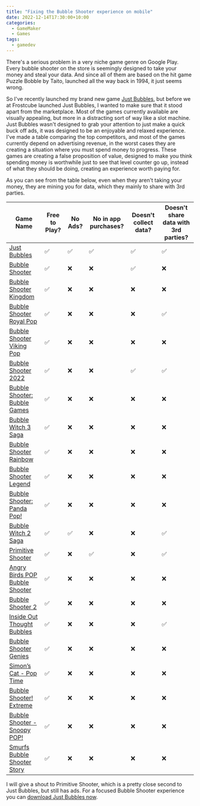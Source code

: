 ```yaml
---
title: "Fixing the Bubble Shooter experience on mobile"
date: 2022-12-14T17:30:00+10:00
categories:
  - GameMaker
  - Games
tags:
  - gamedev
---
```


There's a serious problem in a very niche game genre on Google Play. Every bubble shooter on the store is seemingly designed to take your money and steal your data. And since all of them are based on the hit game Puzzle Bobble by Taito, launched all the way back in 1994, it just seems wrong.

So I've recently launched my brand new game [Just Bubbles](https://frostcube.com/post/just-bubbles/), but before we at Frostcube launched Just Bubbles, I wanted to make sure that it stood apart from the marketplace. Most of the games currently available are visually appealing, but more in a distracting sort of way like a slot machine. Just Bubbles wasn't designed to grab your attention to just make a quick buck off ads, it was designed to be an enjoyable and relaxed experience. I've made a table comparing the top competitors, and most of the games currently depend on advertising revenue, in the worst cases they are creating a situation where you must spend money to progress. These games are creating a false proposition of value, designed to make you think spending money is worthwhile just to see that level counter go up, instead of what they should be doing, creating an experience worth paying for.

As you can see from the table below, even when they aren't taking your money, they are mining you for data, which they mainly to share with 3rd parties.

| Game Name                                                                                                                 | Free to Play?      | No Ads?            | No in app purchases? | Doesn't collect data? | Doesn't share data with 3rd parties? |
| ------------------------------------------------------------------------------------------------------------------------- | ------------------ | ------------------ | -------------------- | --------------------- | ------------------------------------ |
| [Just Bubbles](https://play.google.com/store/apps/details?id=com.frostcube.justbubbles)                                   | :white_check_mark: | :white_check_mark: | :white_check_mark:   | :white_check_mark:    | :white_check_mark:                   |
| [Bubble Shooter](https://play.google.com/store/apps/details?id=bubbleshooter.orig)                                        | :white_check_mark: | :x:                | :x:                  | :white_check_mark:    | :x:                                  |
| [Bubble Shooter Kingdom](https://play.google.com/store/apps/details?id=com.bigcool.puzzle.bubbleshooterkingdom)           | :white_check_mark: | :x:                | :x:                  | :x:                   | :x:                                  |
| [Bubble Shooter Royal Pop](https://play.google.com/store/apps/details?id=linkdesks.bubblegames.bubbleshooter.royal.pop)   | :white_check_mark: | :x:                | :x:                  | :x:                   | :white_check_mark:                   |
| [Bubble Shooter Viking Pop](https://play.google.com/store/apps/details?id=linkdesks.pop.bubblegames.bubbleshooter)        | :white_check_mark: | :x:                | :x:                  | :x:                   | :x:                                  |
| [Bubble Shooter 2022](https://play.google.com/store/apps/details?id=com.oneup.ball.shooting.blast.free)                   | :white_check_mark: | :x:                | :x:                  | :white_check_mark:    | :white_check_mark:                   |
| [Bubble Shooter: Bubble Games](https://play.google.com/store/apps/details?id=com.matching.bubble.pop.bubble.shooter)      | :white_check_mark: | :x:                | :x:                  | :x:                   | :x:                                  |
| [Bubble Witch 3 Saga](https://play.google.com/store/apps/details?id=com.king.bubblewitch3)                                | :white_check_mark: | :x:                | :x:                  | :x:                   | :x:                                  |
| [Bubble Shooter Rainbow](https://play.google.com/store/apps/details?id=com.blackout.bubble)                               | :white_check_mark: | :x:                | :x:                  | :x:                   | :x:                                  |
| [Bubble Shooter Legend](https://play.google.com/store/apps/details?id=com.linkdesks.iBubble)                              | :white_check_mark: | :x:                | :x:                  | :x:                   | :x:                                  |
| [Bubble Shooter: Panda Pop!](https://play.google.com/store/apps/details?id=com.sgn.pandapop.gp)                           | :white_check_mark: | :x:                | :x:                  | :x:                   | :x:                                  |
| [Bubble Witch 2 Saga](https://play.google.com/store/apps/details?id=com.midasplayer.apps.bubblewitchsaga2)                | :white_check_mark: | :white_check_mark: | :x:                  | :x:                   | :white_check_mark:                   |
| [Primitive Shooter](https://play.google.com/store/apps/details?id=game.bubble.shooter.dragon.pop)                         | :white_check_mark: | :x:                | :white_check_mark:   | :x:                   | :white_check_mark:                   |
| [Angry Birds POP Bubble Shooter](https://play.google.com/store/apps/details?id=com.rovio.ABstellapop)                     | :white_check_mark: | :x:                | :x:                  | :x:                   | :x:                                  |
| [Bubble Shooter 2](https://play.google.com/store/apps/details?id=shooter.two.purple)                                      | :white_check_mark: | :x:                | :x:                  | :x:                   | :x:                                  |
| [Inside Out Thought Bubbles](https://play.google.com/store/apps/details?id=com.disney.thoughtbubbles_goo)                 | :white_check_mark: | :x:                | :x:                  | :x:                   | :white_check_mark:                   |
| [Bubble Shooter Genies](https://play.google.com/store/apps/details?id=com.linkdesks.bubblegames.bubbleshooter)            | :white_check_mark: | :x:                | :x:                  | :x:                   | :x:                                  |
| [Simon’s Cat - Pop Time](https://play.google.com/store/apps/details?id=com.strawdogstudios.simonscatpoptime)              | :white_check_mark: | :x:                | :x:                  | :x:                   | :x:                                  |
| [Bubble Shooter! Extreme](https://play.google.com/store/apps/details?id=bubble.shooter.exxtreme)                          | :white_check_mark: | :x:                | :x:                  | :x:                   | :x:                                  |
| [Bubble Shooter - Snoopy POP!](https://play.google.com/store/apps/details?id=com.jamcity.snoopypop)                       | :white_check_mark: | :x:                | :x:                  | :x:                   | :x:                                  |
| [Smurfs Bubble Shooter Story](https://play.google.com/store/apps/details?id=com.sonypicturestelevision.smurfslostvillage) | :white_check_mark: | :x:                | :x:                  | :x:                   | :x:                                  |

I will give a shout to Primitive Shooter, which is a pretty close second to Just Bubbles, but still has ads. For a focused Bubble Shooter experience you can [download Just Bubbles now](https://frostcube.com/post/just-bubbles/).
